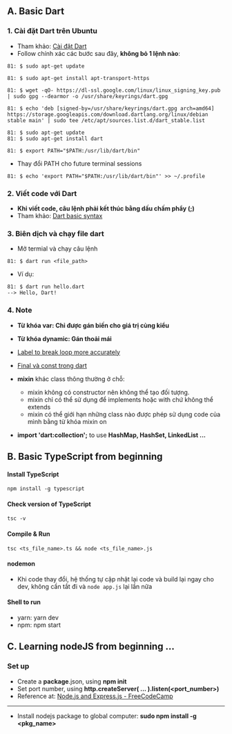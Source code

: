 ## A. Basic Dart 
### 1. Cài đặt Dart trên Ubuntu 
- Tham khảo: [Cài đặt Dart](https://dart.dev/get-dart)
- Follow chính xác các bước sau đây, **không bỏ 1 lệnh nào**: 
```
81: $ sudo apt-get update

81: $ sudo apt-get install apt-transport-https
 
81: $ wget -qO- https://dl-ssl.google.com/linux/linux_signing_key.pub | sudo gpg --dearmor -o /usr/share/keyrings/dart.gpg
 
81: $ echo 'deb [signed-by=/usr/share/keyrings/dart.gpg arch=amd64] https://storage.googleapis.com/download.dartlang.org/linux/debian stable main' | sudo tee /etc/apt/sources.list.d/dart_stable.list
```

```
81: $ sudo apt-get update
81: $ sudo apt-get install dart
```

```
81: $ export PATH="$PATH:/usr/lib/dart/bin"
```

- Thay đổi PATH cho future terminal sessions
```
81: $ echo 'export PATH="$PATH:/usr/lib/dart/bin"' >> ~/.profile
```

### 2. Viết code với Dart
- **Khi viết code, câu lệnh phải kết thúc bằng dấu chấm phẩy (;)**
- Tham khảo: [Dart basic syntax](https://www.raywenderlich.com/books/dart-apprentice/v1.0/chapters/1-hello-dart)

### 3. Biên dịch và chạy file dart 
- Mở termial và chạy câu lệnh 
```
81: $ dart run <file_path>
```
- Ví dụ: 
```
81: $ dart run hello.dart 
--> Hello, Dart!
```

### 4. Note
- **Từ khóa var: Chỉ được gán biến cho giá trị cùng kiểu**
- **Từ khóa dynamic: Gán thoải mái**
- [Label to break loop more accurately](https://www.tutorialspoint.com/dart_programming/dart_programming_loops.htm)

- [Final và const trong dart](https://linhta.dev/blog/final-va-const-trong-dart/#update)

- **mixin** khác class thông thường ở chỗ:
    - mixin không có constructor nên không thể tạo đối tượng.
    - mixin chỉ có thể sử dụng để implements hoặc with chứ không thể extends
    - mixin có thể giới hạn những class nào được phép sử dụng code của mình bằng từ khóa mixin on

- **import 'dart:collection';** to use **HashMap, HashSet, LinkedList ...**

## B. Basic TypeScript from beginning

#### Install TypeScript
```npm install -g typescript```

#### Check version of TypeScript
```tsc -v```

#### Compile & Run
```tsc <ts_file_name>.ts && node <ts_file_name>.js```

#### nodemon
* Khi code thay đổi, hệ thống tự cập nhật lại code và build lại ngay cho dev, không cần tắt đi và ```node app.js``` lại lần nữa

#### Shell to run
* yarn: yarn dev
* npm: npm start

## C. Learning nodeJS from beginning ... 

### Set up
* Create a **package**.json, using **npm init**
* Set port number, using **http.createServer( ... ).listen(<port_number>)**
* Reference at: [Node.js and Express.js - FreeCodeCamp](https://www.youtube.com/watch?v=Oe421EPjeBE)

---
* Install nodejs package to global computer: **sudo npm install -g <pkg_name>**